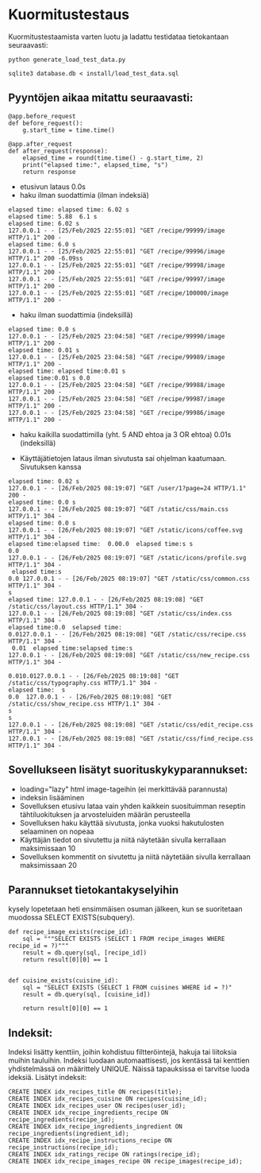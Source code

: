 # Kuormitustestaus

Kuormitustestaamista varten luotu ja ladattu testidataa tietokantaan seuraavasti:

```
python generate_load_test_data.py

sqlite3 database.db < install/load_test_data.sql
```

## Pyyntöjen aikaa mitattu seuraavasti:

```
@app.before_request
def before_request():
    g.start_time = time.time()

@app.after_request
def after_request(response):
    elapsed_time = round(time.time() - g.start_time, 2)
    print("elapsed time:", elapsed_time, "s")
    return response
```

- etusivun lataus 0.0s
- haku ilman suodattimia (ilman indeksiä)

```
elapsed time: elapsed time: 6.02 s
elapsed time: 5.88  6.1 s
elapsed time: 6.02 s
127.0.0.1 - - [25/Feb/2025 22:55:01] "GET /recipe/99999/image HTTP/1.1" 200 -
elapsed time: 6.0 s
127.0.0.1 - - [25/Feb/2025 22:55:01] "GET /recipe/99996/image HTTP/1.1" 200 -6.09ss
127.0.0.1 - - [25/Feb/2025 22:55:01] "GET /recipe/99998/image HTTP/1.1" 200 -
127.0.0.1 - - [25/Feb/2025 22:55:01] "GET /recipe/99997/image HTTP/1.1" 200 -
127.0.0.1 - - [25/Feb/2025 22:55:01] "GET /recipe/100000/image HTTP/1.1" 200 -
```

- haku ilman suodattimia (indeksillä)

```
elapsed time: 0.0 s
127.0.0.1 - - [25/Feb/2025 23:04:58] "GET /recipe/99990/image HTTP/1.1" 200 -
elapsed time: 0.01 s
127.0.0.1 - - [25/Feb/2025 23:04:58] "GET /recipe/99989/image HTTP/1.1" 200 -
elapsed time: elapsed time:0.01 s
elapsed time:0.01 s 0.0
127.0.0.1 - - [25/Feb/2025 23:04:58] "GET /recipe/99988/image HTTP/1.1" 200 -
127.0.0.1 - - [25/Feb/2025 23:04:58] "GET /recipe/99987/image HTTP/1.1" 200 -
127.0.0.1 - - [25/Feb/2025 23:04:58] "GET /recipe/99986/image HTTP/1.1" 200 -
```

- haku kaikilla suodattimilla (yht. 5 AND ehtoa ja 3 OR ehtoa) 0.01s (indeksillä)

- Käyttäjätietojen lataus ilman sivutusta sai ohjelman kaatumaan. Sivutuksen kanssa

```
elapsed time: 0.02 s
127.0.0.1 - - [26/Feb/2025 08:19:07] "GET /user/1?page=24 HTTP/1.1" 200 -
elapsed time: 0.0 s
127.0.0.1 - - [26/Feb/2025 08:19:07] "GET /static/css/main.css HTTP/1.1" 304 -
elapsed time: 0.0 s
127.0.0.1 - - [26/Feb/2025 08:19:07] "GET /static/icons/coffee.svg HTTP/1.1" 304 -
elapsed time:elapsed time:  0.00.0  elapsed time:s s
0.0
127.0.0.1 - - [26/Feb/2025 08:19:07] "GET /static/icons/profile.svg HTTP/1.1" 304 -
 elapsed time:s
0.0 127.0.0.1 - - [26/Feb/2025 08:19:07] "GET /static/css/common.css HTTP/1.1" 304 -
s
elapsed time: 127.0.0.1 - - [26/Feb/2025 08:19:08] "GET /static/css/layout.css HTTP/1.1" 304 -
127.0.0.1 - - [26/Feb/2025 08:19:08] "GET /static/css/index.css HTTP/1.1" 304 -
elapsed time:0.0  selapsed time:
0.0127.0.0.1 - - [26/Feb/2025 08:19:08] "GET /static/css/recipe.css HTTP/1.1" 304 -
 0.01  elapsed time:selapsed time:s
127.0.0.1 - - [26/Feb/2025 08:19:08] "GET /static/css/new_recipe.css HTTP/1.1" 304 -

0.010.0127.0.0.1 - - [26/Feb/2025 08:19:08] "GET /static/css/typography.css HTTP/1.1" 304 -
elapsed time:  s
0.0  127.0.0.1 - - [26/Feb/2025 08:19:08] "GET /static/css/show_recipe.css HTTP/1.1" 304 -
s
s
127.0.0.1 - - [26/Feb/2025 08:19:08] "GET /static/css/edit_recipe.css HTTP/1.1" 304 -
127.0.0.1 - - [26/Feb/2025 08:19:08] "GET /static/css/find_recipe.css HTTP/1.1" 304 -
```

## Sovellukseen lisätyt suorituskykyparannukset:

- loading="lazy" html image-tageihin (ei merkittävää parannusta)
- indeksin lisääminen
- Sovelluksen etusivu lataa vain yhden kaikkein suosituimman reseptin tähtiluokituksen ja arvosteluiden määrän perusteella
- Sovelluksen haku käyttää sivutusta, jonka vuoksi hakutulosten selaaminen on nopeaa
- Käyttäjän tiedot on sivutettu ja niitä näytetään sivulla kerrallaan maksimissaan 10
- Sovelluksen kommentit on sivutettu ja niitä näytetään sivulla kerrallaan maksimissaan 20

## Parannukset tietokantakyselyihin

kysely lopetetaan heti ensimmäisen osuman jälkeen, kun se suoritetaan muodossa SELECT EXISTS(subquery).

```
def recipe_image_exists(recipe_id):
    sql = """SELECT EXISTS (SELECT 1 FROM recipe_images WHERE recipe_id = ?)"""
    result = db.query(sql, [recipe_id])
    return result[0][0] == 1


def cuisine_exists(cuisine_id):
    sql = "SELECT EXISTS (SELECT 1 FROM cuisines WHERE id = ?)"
    result = db.query(sql, [cuisine_id])

    return result[0][0] == 1
```

## Indeksit:

Indeksi lisätty kenttiin, joihin kohdistuu filtteröintejä, hakuja tai liitoksia muihin tauluihin.
Indeksi luodaan automaattisesti, jos kentässä tai kenttien yhdistelmässä on määrittely UNIQUE. Näissä tapauksissa ei tarvitse luoda ideksiä.
Lisätyt indeksit:

```
CREATE INDEX idx_recipes_title ON recipes(title);
CREATE INDEX idx_recipes_cuisine ON recipes(cuisine_id);
CREATE INDEX idx_recipes_user ON recipes(user_id);
CREATE INDEX idx_recipe_ingredients_recipe ON recipe_ingredients(recipe_id);
CREATE INDEX idx_recipe_ingredients_ingredient ON recipe_ingredients(ingredient_id);
CREATE INDEX idx_recipe_instructions_recipe ON recipe_instructions(recipe_id);
CREATE INDEX idx_ratings_recipe ON ratings(recipe_id);
CREATE INDEX idx_recipe_images_recipe ON recipe_images(recipe_id);
```
